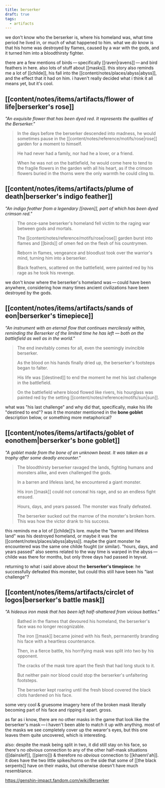 ```yaml
---
title: berserker
draft: true
tags:
  - artifacts
---
```


we don't know who the berserker is, where his homeland was, what time period he lived in, or much of what happened to him. what we *do* know is that his home was destroyed by flames, caused by a war with the gods, and it turned him into a bloodthirsty fighter. 

there are a few mentions of birds — specifically [[raven|ravens]] — and bird feathers in here. also lots of stuff about [[masks]]. this story also reminds me a lot of [[childe]], his fall into the [[content/notes/places/abyss|abyss]], and the effect that it had on him. i haven't really decided what i think it all means yet, but it's cool.

## [[content/notes/items/artifacts/flower of life|berserker's rose]]
*"An exquisite flower that has been dyed red. It represents the qualities of the Berserker."*
> In the days before the berserker descended into madness, he would sometimes pause in the [[content/notes/reference/motifs/rose|rose]] garden for a moment to himself.  
> 
> He had never had a family, nor had he a lover, or a friend.  
> 
> When he was not on the battlefield, he would come here to tend to the fragile flowers in the garden with all his heart, as if the crimson flowers buried in the thorns were the only warmth he could cling to.

## [[content/notes/items/artifacts/plume of death|berserker's indigo feather]]
*"An indigo feather from a legendary [[raven]], part of which has been dyed crimson red."*
> The once-sane berserker's homeland fell victim to the raging war between gods and mortals.  
> 
> The [[content/notes/reference/motifs/rose|rose]] garden burst into flames and [[birds]] of omen fed on the flesh of his countrymen.  
> 
> Reborn in flames, vengeance and bloodlust took over the warrior's mind, turning him into a berserker.  
> 
> Black feathers, scattered on the battlefield, were painted red by his rage as he took his revenge.

we don't know where the berserker's homeland was — could have been anywhere, considering how many times ancient civilizations have been destroyed by the gods.

## [[content/notes/items/artifacts/sands of eon|berserker's timepiece]]
*"An instrument with an eternal flow that continues mercilessly within, reminding the Berserker of the limited time he has left — both on the battlefield as well as in the world."*
> The end inevitably comes for all, even the seemingly invincible berserker.  
> 
> As the blood on his hands finally dried up, the berserker's footsteps began to falter.  
> 
> His life was [[destined]] to end the moment he met his last challenge in the battlefield.  
> 
> On the battlefield where blood flowed like rivers, his hourglass was painted red by the setting [[content/notes/reference/motifs/sun|sun]].

what was "his last challenge" and why did that, specifically, make his life "destined to end"? was it the monster mentioned in the **bone goblet** description below, or something more metaphorical? 

## [[content/notes/items/artifacts/goblet of eonothem|berserker's bone goblet]]
*"A goblet made from the bone of an unknown beast. It was taken as a trophy after some deadly encounter."*
> The bloodthirsty berserker ravaged the lands, fighting humans and monsters alike, and even challenged the gods.  
> 
> In a barren and lifeless land, he encountered a giant monster.  
> 
> His iron [[mask]] could not conceal his rage, and so an endless fight ensued.  
> 
> Hours, days, and years passed. The monster was finally defeated.  
> 
> The berserker sucked out the marrow of the monster's broken horn. This was how the victor drank to his success.

this reminds me a lot of [[childe]]’s lore. maybe the "barren and lifeless land" was his destroyed homeland, or maybe it was the [[content/notes/places/abyss|abyss]]. maybe the giant monster he encountered was the same one childe fought (or similar). "hours, days, and years passed" also seems related to the way time is warped in the abyss — childe was there for months, but only three days had passed in teyvat. 

returning to what i said above about the **berserker's timepiece**: he successfully defeated this monster, but could this still have been his "last challenge"? 

## [[content/notes/items/artifacts/circlet of logos|berserker's battle mask]]
*"A hideous iron mask that has been left half-shattered from vicious battles."*
> Bathed in the flames that devoured his homeland, the berserker's face was no longer recognizable.  
> 
> The iron [[mask]] became joined with his flesh, permanently branding his face with a heartless countenance.  
> 
> Then, in a fierce battle, his horrifying mask was split into two by his opponent.  
> 
> The cracks of the mask tore apart the flesh that had long stuck to it.  
> 
> But neither pain nor blood could stop the berserker's unfaltering footsteps.  
> 
> The berserker kept roaring until the fresh blood covered the black clots hardened on his face.

some very cool & gruesome imagery here of the broken mask literally becoming part of his face and ripping it apart. gross.

as far as i know, there are no other masks in the game that look like the berserker's mask — i haven't been able to match it up with anything. most of the masks we see completely cover up the wearer's eyes, but this one leaves them quite uncovered, which is interesting. 

also: despite the mask being split in two, it did still stay on his face, so there's no *obvious* connection to any of the other half-mask situations ([[dainsleif]], [[pierro]]) & therefore no *obvious* connection to [[khaenri'ah]]. it does have the two little spikes/horns on the side that some of [[the black serpents]] have on their masks, but otherwise doesn't have much resemblance.

https://genshin-impact.fandom.com/wiki/Berserker